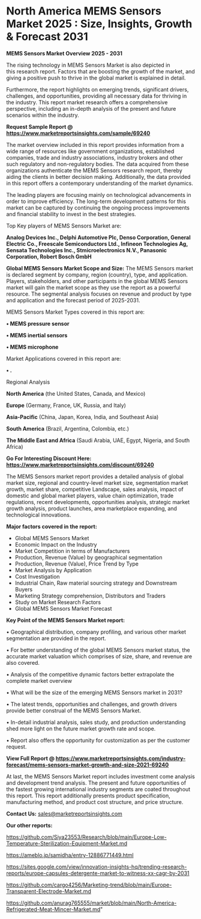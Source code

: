 # North America MEMS Sensors Market 2025 : Size, Insights, Growth & Forecast 2031

<Strong> MEMS Sensors Market Overview 2025 - 2031</strong>

The rising technology in MEMS Sensors Market is also depicted in this research report. Factors that are boosting the growth of the market, and giving a positive push to thrive in the global market is explained in detail.

Furthermore, the report highlights on emerging trends, significant drivers, challenges, and opportunities, providing all necessary data for thriving in the industry. This report market research offers a comprehensive perspective, including an in-depth analysis of the present and future scenarios within the industry.

<strong>Request Sample Report @ <a href=https://www.marketreportsinsights.com/sample/69240>https://www.marketreportsinsights.com/sample/69240</a></strong>

The market overview included in this report provides information from a wide range of resources like government organizations, established companies, trade and industry associations, industry brokers and other such regulatory and non-regulatory bodies. The data acquired from these organizations authenticate the MEMS Sensors research report, thereby aiding the clients in better decision making. Additionally, the data provided in this report offers a contemporary understanding of the market dynamics.

The leading players are focusing mainly on technological advancements in order to improve efficiency. The long-term development patterns for this market can be captured by continuing the ongoing process improvements and financial stability to invest in the best strategies.

Top Key players of MEMS Sensors Market are:

<strong>Analog Devices Inc., Delphi Automotive Plc, Denso Corporation, General Electric Co., Freescale Semiconductors Ltd., Infineon Technologies Ag, Sensata Technologies Inc., Stmicroelectronics N.V., Panasonic Corporation, Robert Bosch GmbH</strong>

<strong><b>Global MEMS Sensors Market Scope and Size:</b></strong>
The MEMS Sensors market is declared segment by company, region (country), type, and application. Players, stakeholders, and other participants in the global MEMS Sensors market will gain the market scope as they use the report as a powerful resource. The segmental analysis focuses on revenue and product by type and application and the forecast period of 2025-2031.

MEMS Sensors Market Types covered in this report are:

<strong>• MEMS pressure sensor

• MEMS inertial sensors

• MEMS microphone</strong>

Market Applications covered in this report are:

<strong>• .</strong> 

Regional Analysis

<strong>North America</strong> (the United States, Canada, and Mexico)

<strong>Europe</strong> (Germany, France, UK, Russia, and Italy)

<strong>Asia-Pacific</strong> (China, Japan, Korea, India, and Southeast Asia)

<strong>South America</strong> (Brazil, Argentina, Colombia, etc.)

<strong>The Middle East and Africa</strong> (Saudi Arabia, UAE, Egypt, Nigeria, and South Africa)

<strong>Go For Interesting Discount Here: <a href=https://www.marketreportsinsights.com/discount/69240>https://www.marketreportsinsights.com/discount/69240</a></strong>

The MEMS Sensors market report provides a detailed analysis of global market size, regional and country-level market size, segmentation market growth, market share, competitive Landscape, sales analysis, impact of domestic and global market players, value chain optimization, trade regulations, recent developments, opportunities analysis, strategic market growth analysis, product launches, area marketplace expanding, and technological innovations.

<strong><b>Major factors covered in the report:</b></strong>
<ul>
  <li>Global MEMS Sensors Market </li>
  <li>Economic Impact on the Industry</li>
  <li>Market Competition in terms of Manufacturers</li>
  <li>Production, Revenue (Value) by geographical segmentation</li>
  <li>Production, Revenue (Value), Price Trend by Type</li>
  <li>Market Analysis by Application</li>
  <li>Cost Investigation</li>
  <li>Industrial Chain, Raw material sourcing strategy and Downstream Buyers</li>
  <li>Marketing Strategy comprehension, Distributors and Traders</li>
  <li>Study on Market Research Factors</li>
  <li>Global MEMS Sensors Market Forecast</li>
</ul>

<strong><b>Key Point of the MEMS Sensors Market report:</b></strong>

• Geographical distribution, company profiling, and various other market segmentation are provided in the report.

• For better understanding of the global MEMS Sensors market status, the accurate market valuation which comprises of size, share, and revenue are also covered.

• Analysis of the competitive dynamic factors better extrapolate the complete market overview

• What will be the size of the emerging MEMS Sensors market in 2031?

• The latest trends, opportunities and challenges, and growth drivers provide better construal of the MEMS Sensors Market.

• In-detail industrial analysis, sales study, and production understanding shed more light on the future market growth rate and scope.

• Report also offers the opportunity for customization as per the customer request.

<strong><b>View Full Report @ <a href=https://www.marketreportsinsights.com/industry-forecast/mems-sensors-market-growth-and-size-2021-69240>https://www.marketreportsinsights.com/industry-forecast/mems-sensors-market-growth-and-size-2021-69240</a></b></strong>


At last, the MEMS Sensors Market report includes investment come analysis and development trend analysis. The present and future opportunities of the fastest growing international industry segments are coated throughout this report. This report additionally presents product specification, manufacturing method, and product cost structure, and price structure.

<strong>Contact Us:</strong>
sales@marketreportsinsights.com

<strong>Our other reports:</strong>

<a href=https://github.com/Siya23553/Research/blob/main/Europe-Low-Temperature-Sterilization-Equipment-Market.md>https://github.com/Siya23553/Research/blob/main/Europe-Low-Temperature-Sterilization-Equipment-Market.md</a>

<a href=https://ameblo.jp/samidha/entry-12886771449.html>https://ameblo.jp/samidha/entry-12886771449.html</a>

<a href=https://sites.google.com/view/innovation-insights-hq/trending-research-reports/europe-capsules-detergente-market-to-witness-xx-cagr-by-2031>https://sites.google.com/view/innovation-insights-hq/trending-research-reports/europe-capsules-detergente-market-to-witness-xx-cagr-by-2031</a>

<a href=https://github.com/cargo4256/Marketing-trend/blob/main/Europe-Transparent-Electrode-Market.md>https://github.com/cargo4256/Marketing-trend/blob/main/Europe-Transparent-Electrode-Market.md</a>

<a href=https://github.com/anurag765555/market/blob/main/North-America-Refrigerated-Meat-Mincer-Market.md>https://github.com/anurag765555/market/blob/main/North-America-Refrigerated-Meat-Mincer-Market.md</a>"
